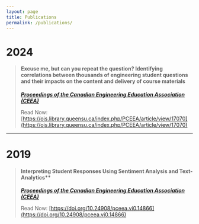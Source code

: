 ```yaml
---
layout: page
title: Publications
permalink: /publications/
---
```


# 2024

>#### **Excuse me, but can you repeat the question? Identifying correlations between thousands of engineering student questions and their impacts on the content and delivery of course materials**
>
>***[Proceedings of the Canadian Engineering Education Association (CEEA)](https://ceea.ca/)***
>
>Read Now: [https://ojs.library.queensu.ca/index.php/PCEEA/article/view/17070](https://ojs.library.queensu.ca/index.php/PCEEA/article/view/17070)

---

# 2019

>#### **I**nterpreting Student Responses Using Sentiment Analysis and Text-Analytics**
>
>***[Proceedings of the Canadian Engineering Education Association (CEEA)](https://ceea.ca/)***
>
>Read Now: [https://doi.org/10.24908/pceea.vi0.14866](https://doi.org/10.24908/pceea.vi0.14866)